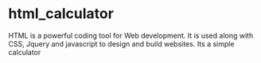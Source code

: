 # html_calculator
HTML is a powerful coding tool for Web development. It is used along with CSS, Jquery and javascript  to design and build websites.
Its a simple calculator 
